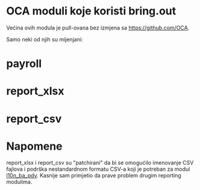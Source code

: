 # OCA moduli koje koristi bring.out

Većina ovih modula je pull-ovana bez izmjena sa https://github.com/OCA.

Samo neki od njih su mijenjani:
# payroll
# report_xlsx
# report_csv

# Napomene

report_xlsx i report_csv su "patchirani" da bi se omogućilo imenovanje CSV fajlova i podrška nestandardnom formatu CSV-a koji je potreban za modul [l10n_ba_pdv](https://github.com/bringout/l10n-bosnia/tree/main/l10n_ba_pdv). Kasnije sam primjetio da prave problem drugim reporting modulima.



